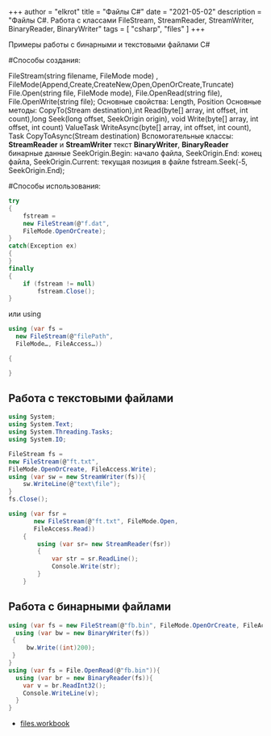 +++
author = "elkrot"
title = "Файлы C#"
date = "2021-05-02"
description = "Файлы C#. Работа с классами FileStream, StreamReader, StreamWriter, BinaryReader, BinaryWriter"
tags = [
    "csharp",
	"files"
]
+++
 
Примеры работы с бинарными и текстовыми файлами C# <!--more-->

#Способы создания: 

FileStream(string filename, FileMode mode) , FileMode(Append,Create,CreateNew,Open,OpenOrCreate,Truncate)
File.Open(string file, FileMode mode), File.OpenRead(string file), File.OpenWrite(string file);
Основные свойства: Length, Position
Основные методы: CopyTo(Stream destination),int Read(byte[] array, int offset, int count),long Seek(long offset, SeekOrigin origin), void Write(byte[] array, int offset, int count)
ValueTask WriteAsync(byte[] array, int offset, int count), Task CopyToAsync(Stream destination)
Вспомогательные классы: **StreamReader** и **StreamWriter** текст
**BinaryWriter**, **BinaryReader** бинарные данные
SeekOrigin.Begin: начало файла, SeekOrigin.End: конец файла, SeekOrigin.Current: текущая позиция в файле
fstream.Seek(-5, SeekOrigin.End);

#Способы использования:

```csharp
try
{
    fstream = 
	new FileStream(@"f.dat", 
	FileMode.OpenOrCreate);
}
catch(Exception ex)
{ 
}
finally
{
    if (fstream != null)
        fstream.Close();
}
```
или using
```csharp
using (var fs = 
  new FileStream(@"filePath", 
  FileMode…, FileAccess…))

{

}
```


## Работа с текстовыми файлами

```csharp
using System;
using System.Text;
using System.Threading.Tasks;
using System.IO;

FileStream fs = 
new FileStream(@"ft.txt", 
FileMode.OpenOrCreate, FileAccess.Write);
using (var sw = new StreamWriter(fs)){
    sw.WriteLine(@"text\file");
}
fs.Close();

using (var fsr = 
       new FileStream(@"ft.txt", FileMode.Open, 
       FileAccess.Read))
	{
		using (var sr= new StreamReader(fsr))
		{
			var str = sr.ReadLine(); 
			Console.Write(str); 
		}  
	}
```

## Работа с бинарными файлами

```csharp
using (var fs = new FileStream(@"fb.bin", FileMode.OpenOrCreate, FileAccess.Write)){
  using (var bw = new BinaryWriter(fs))
 {
     bw.Write((int)200);
 }   
}
using (var fs = File.OpenRead(@"fb.bin")){
  using (var br = new BinaryReader(fs)){
    var v = br.ReadInt32();
    Console.WriteLine(v);     
  }
}
```
- [files.workbook](https://drive.google.com/file/d/1kcefBU4FVkmcGuIkhRxE_G0GRcQ31eWX/view?usp=sharing)


